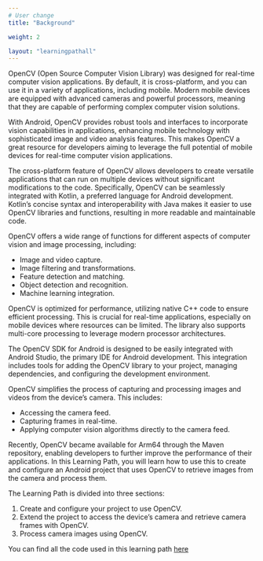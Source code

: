 ```yaml
---
# User change
title: "Background"

weight: 2

layout: "learningpathall"
---
```


OpenCV (Open Source Computer Vision Library) was designed for real-time computer vision applications. By default, it is cross-platform, and you can use it in a variety of applications, including mobile. Modern mobile devices are equipped with advanced cameras and powerful processors, meaning that they are capable of performing complex computer vision solutions. 

With Android, OpenCV provides robust tools and interfaces to incorporate vision capabilities in applications, enhancing mobile technology with sophisticated image and video analysis features. This makes OpenCV a great resource for developers aiming to leverage the full potential of mobile devices for real-time computer vision applications.

The cross-platform feature of OpenCV allows developers to create versatile applications that can run on multiple devices without significant modifications to the code. Specifically, OpenCV can be seamlessly integrated with Kotlin, a preferred language for Android development. Kotlin’s concise syntax and interoperability with Java makes it easier to use OpenCV libraries and functions, resulting in more readable and maintainable code.

OpenCV offers a wide range of functions for different aspects of computer vision and image processing, including:
- Image and video capture.
- Image filtering and transformations.
- Feature detection and matching.
- Object detection and recognition.
- Machine learning integration.

OpenCV is optimized for performance, utilizing native C++ code to ensure efficient processing. This is crucial for real-time applications, especially on mobile devices where resources can be limited. The library also supports multi-core processing to leverage modern processor architectures.

The OpenCV SDK for Android is designed to be easily integrated with Android Studio, the primary IDE for Android development. This integration includes tools for adding the OpenCV library to your project, managing dependencies, and configuring the development environment.

OpenCV simplifies the process of capturing and processing images and videos from the device’s camera. 
This includes:
- Accessing the camera feed.
- Capturing frames in real-time.
- Applying computer vision algorithms directly to the camera feed.

Recently, OpenCV became available for Arm64 through the Maven repository, enabling developers to further improve the performance of their applications. In this Learning Path, you will learn how to use this to create and configure an Android project that uses OpenCV to retrieve images from the camera and process them.

The Learning Path is divided into three sections:
1. Create and configure your project to use OpenCV.
2. Extend the project to access the device’s camera and retrieve camera frames with OpenCV.
3. Process camera images using OpenCV.

You can find all the code used in this learning path [here](https://github.com/dawidborycki/Arm64OpenCVCamera.git)

